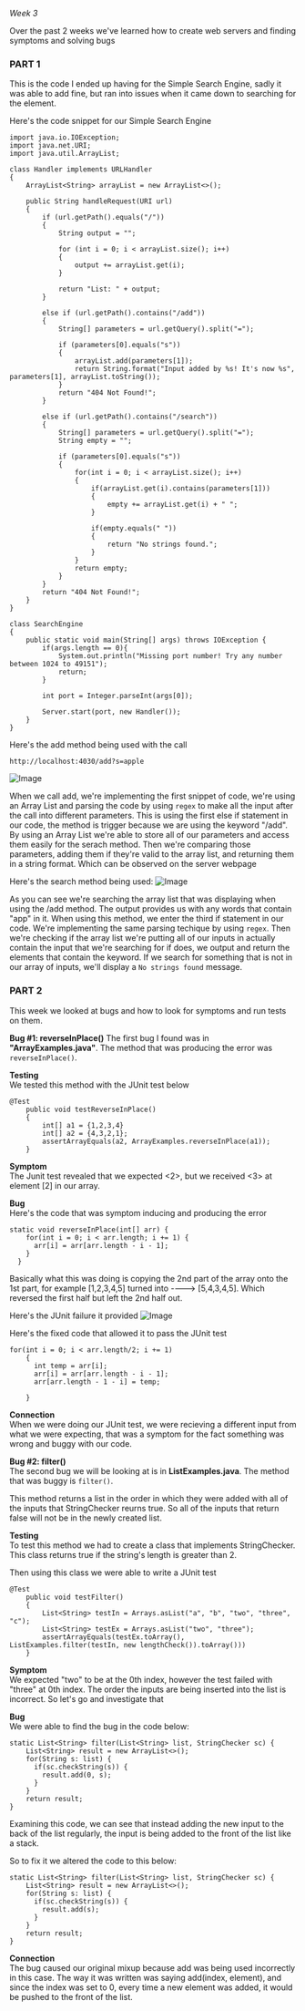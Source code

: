 _Week 3_

Over the past 2 weeks we've learned how to create web servers and finding symptoms and solving bugs

<h3>PART 1</h3>
This is the code I ended up having for the Simple Search Engine, sadly it was able to add fine, but ran into issues when it came down to searching for the element.

Here's the code snippet for our Simple Search Engine 
```
import java.io.IOException;
import java.net.URI;
import java.util.ArrayList;

class Handler implements URLHandler
{
    ArrayList<String> arrayList = new ArrayList<>();

    public String handleRequest(URI url)
    {
        if (url.getPath().equals("/"))
        {
            String output = ""; 

            for (int i = 0; i < arrayList.size(); i++)
            {
                output += arrayList.get(i); 
            }

            return "List: " + output; 
        }

        else if (url.getPath().contains("/add"))
        {
            String[] parameters = url.getQuery().split("=");

            if (parameters[0].equals("s"))
            {
                arrayList.add(parameters[1]);
                return String.format("Input added by %s! It's now %s", parameters[1], arrayList.toString());
            }
            return "404 Not Found!"; 
        }

        else if (url.getPath().contains("/search"))
        {
            String[] parameters = url.getQuery().split("=");
            String empty = "";

            if (parameters[0].equals("s"))
            {
                for(int i = 0; i < arrayList.size(); i++)
                {
                    if(arrayList.get(i).contains(parameters[1]))
                    {
                        empty += arrayList.get(i) + " "; 
                    }

                    if(empty.equals(" "))
                    {
                        return "No strings found."; 
                    }
                }
                return empty; 
            }
        }
        return "404 Not Found!";
    }
}
    
class SearchEngine
{
    public static void main(String[] args) throws IOException {
        if(args.length == 0){
            System.out.println("Missing port number! Try any number between 1024 to 49151");
            return;
        }

        int port = Integer.parseInt(args[0]);

        Server.start(port, new Handler());
    }
}

```

Here's the add method being used with the call
```
http://localhost:4030/add?s=apple
```
![Image](lab-images/add.png)

When we call add, we're implementing the first snippet of code, we're using an Array List and parsing the code by using `regex` to make all the input after the call into different parameters. This is using the first else if statement in our code, the method is trigger because we are using the keyword "/add". By using an Array List we're able to store all of our parameters and access them easily for the serach method. Then we're comparing those parameters, adding them if they're valid to the array list, and returning them in a string format. Which can be observed on the server webpage

Here's the search method being used:
![Image](lab-images/search.png)

As you can see we're searching the array list that was displaying when using the /add method. The output provides us with any words that contain "app" in it. When using this method, we enter the third if statement in our code. We're implementing the same parsing techique by using `regex`. Then we're checking if the array list we're putting all of our inputs in actually contain the input that we're searching for if does, we output and return the elements that contain the keyword. If we search for something that is not in our array of inputs, we'll display a `No strings found` message. 


<h3>PART 2</h3>
This week we looked at bugs and how to look for symptoms and run tests on them.

**Bug #1: reverseInPlace()**
The first bug I found was in __"ArrayExamples.java"__. The method that was producing the error was `reverseInPlace()`.

**Testing**\
We tested this method with the JUnit test below
```
@Test
    public void testReverseInPlace()
    {
        int[] a1 = {1,2,3,4}
        int[] a2 = {4,3,2,1};
        assertArrayEquals(a2, ArrayExamples.reverseInPlace(a1));
    }
```

**Symptom**\
The Junit test revealed that we expected <2>, but we received <3> at element [2] in our array. 

**Bug**\
Here's the code that was symptom inducing and producing the error
```
static void reverseInPlace(int[] arr) {
    for(int i = 0; i < arr.length; i += 1) {
      arr[i] = arr[arr.length - i - 1];
    }
  }
```
Basically what this was doing is copying the 2nd part of the array onto the 1st part, for example [1,2,3,4,5] turned into ----> [5,4,3,4,5]. Which reversed the first half but left the 2nd half out.

Here's the JUnit failure it provided
![Image](lab-images/lab3_4.png)

Here's the fixed code that allowed it to pass the JUnit test
```
for(int i = 0; i < arr.length/2; i += 1)
    {
      int temp = arr[i];
      arr[i] = arr[arr.length - i - 1];
      arr[arr.length - 1 - i] = temp; 

    }
```
**Connection**\
When we were doing our JUnit test, we were recieving a different input from what we were expecting, that was a symptom for the fact something was wrong and buggy with our code. 

**Bug #2: filter()**\
The second bug we will be looking at is in __ListExamples.java__. The method that was buggy is `filter()`.

This method returns a list in the order in which they were added with all of the inputs that StringChecker reurns true. So all of the inputs that return false will not be in the newly created list.

**Testing**\
To test this method we had to create a class that implements StringChecker. This class returns true if the string's length is greater than 2.

Then using this class we were able to write a JUnit test 
```
@Test
    public void testFilter()
    {
        List<String> testIn = Arrays.asList("a", "b", "two", "three", "c");
        List<String> testEx = Arrays.asList("two", "three");
        assertArrayEquals(testEx.toArray(), ListExamples.filter(testIn, new lengthCheck()).toArray()))
    }
```
**Symptom**\
We expected "two" to be at the 0th index, however the test failed with "three" at 0th index. The order the inputs are being inserted into the list is incorrect. So let's go and investigate that

**Bug**\
We were able to find the bug in the code below:
```
static List<String> filter(List<String> list, StringChecker sc) {
    List<String> result = new ArrayList<>();
    for(String s: list) {
      if(sc.checkString(s)) {
        result.add(0, s);
      }
    }
    return result;
}
```
Examining this code, we can see that instead adding the new input to the back of the list regularly, the input is being added to the front of the list like a stack.

So to fix it we altered the code to this below:
```
static List<String> filter(List<String> list, StringChecker sc) {
    List<String> result = new ArrayList<>();
    for(String s: list) {
      if(sc.checkString(s)) {
        result.add(s);
      }
    }
    return result;
}
```
**Connection**\
The bug caused our original mixup because add was being used incorrectly in this case. The way it was written was saying add(index, element), and since the index was set to 0, every time a new element was added, it would be pushed to the front of the list. 










